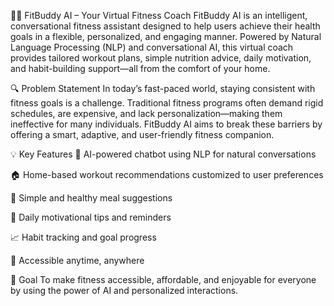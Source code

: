 🏋️‍♂️ FitBuddy AI – Your Virtual Fitness Coach
FitBuddy AI is an intelligent, conversational fitness assistant designed to help users achieve their health goals in a flexible, personalized, and engaging manner. Powered by Natural Language Processing (NLP) and conversational AI, this virtual coach provides tailored workout plans, simple nutrition advice, daily motivation, and habit-building support—all from the comfort of your home.

🔍 Problem Statement
In today’s fast-paced world, staying consistent with fitness goals is a challenge. Traditional fitness programs often demand rigid schedules, are expensive, and lack personalization—making them ineffective for many individuals. FitBuddy AI aims to break these barriers by offering a smart, adaptive, and user-friendly fitness companion.

💡 Key Features
🤖 AI-powered chatbot using NLP for natural conversations

🏠 Home-based workout recommendations customized to user preferences

🥗 Simple and healthy meal suggestions

🔔 Daily motivational tips and reminders

📈 Habit tracking and goal progress

📱 Accessible anytime, anywhere

🎯 Goal
To make fitness accessible, affordable, and enjoyable for everyone by using the power of AI and personalized interactions.

